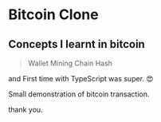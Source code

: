 # Bitcoin Clone

## Concepts I learnt in bitcoin

> Wallet
> Mining
> Chain
> Hash

and First time with TypeScript was super. 😍

Small demonstration of bitcoin transaction.


thank you.